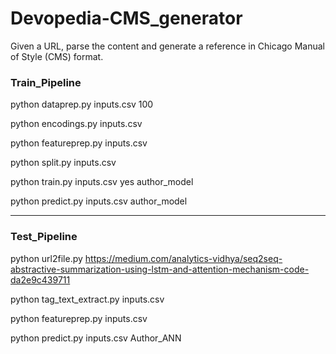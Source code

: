 # Devopedia-CMS_generator

Given a URL, parse the content and generate a reference in Chicago Manual of Style (CMS) format.


### Train_Pipeline


python dataprep.py inputs.csv 100

python encodings.py inputs.csv

python featureprep.py inputs.csv

python split.py inputs.csv

python train.py inputs.csv yes author_model

python predict.py inputs.csv author_model

<hr>

### Test_Pipeline

python url2file.py https://medium.com/analytics-vidhya/seq2seq-abstractive-summarization-using-lstm-and-attention-mechanism-code-da2e9c439711

python tag_text_extract.py inputs.csv

python featureprep.py inputs.csv

python predict.py inputs.csv Author_ANN
